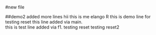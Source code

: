 #new file

##demo2
added more lines
    hii this is me elango R
    this is demo line for testing reset
    this line added via main.  
    this is test line added via f1.
    testing reset
    testing reset2
    